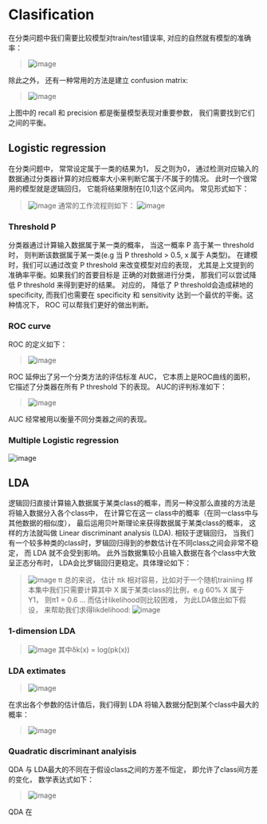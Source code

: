 # Clasification
在分类问题中我们需要比较模型对train/test错误率, 对应的自然就有模型的准确率：
> ![image](https://user-images.githubusercontent.com/89850899/161937022-6439f9fc-c58b-4219-ab8f-de9f1a938e79.png)

除此之外， 还有一种常用的方法是建立 confusion matrix:

>![image](https://user-images.githubusercontent.com/89850899/161939551-ffc0253a-fc70-445e-9afd-5e150bfd1f70.png)

上图中的 recall 和 precision 都是衡量模型表现对重要参数， 我们需要找到它们之间的平衡。

## Logistic regression
在分类问题中， 常常设定属于一类的结果为1， 反之则为0， 通过检测对应输入的数据通过分类器计算的对应概率大小来判断它属于/不属于的情况。 此时一个很常用的模型就是逻辑回归， 它能将结果限制在[0,1]这个区间内。
常见形式如下：
>![image](https://user-images.githubusercontent.com/89850899/161987688-bfb61760-f1d7-472c-94e1-1483f212f04c.png)
通常的工作流程则如下：
>![image](https://user-images.githubusercontent.com/89850899/161988007-e6ae3113-0574-4b02-afd8-1d5ffc871744.png)

### Threshold P
分类器通过计算输入数据属于某一类的概率， 当这一概率 P 高于某一 threshold 时， 则判断该数据属于某一类(e.g 当 P threshold > 0.5, x 属于 A类型)。 在建模时，我们可以通过改变 P threshold 来改变模型对应的表现， 尤其是上文提到的准确率平衡。如果我们的首要目标是
正确的对数据进行分类， 那我们可以尝试降低 P threshold 来得到更好的结果。 对应的， 降低了 P threshold会造成耕地的 specificity, 而我们也需要在 specificity 和 sensitivity 达到一个最优的平衡。这种情况下， ROC 可以帮我们更好的做出判断。


### ROC curve
ROC 的定义如下：
>![image](https://user-images.githubusercontent.com/89850899/161991679-fb42af85-65b8-4b6d-b430-cd17f52009d1.png)

ROC 延伸出了另一个分类方法的评估标准 AUC， 它本质上是ROC曲线的面积， 它描述了分类器在所有 P threshold 下的表现。 AUC的评判标准如下：
>![image](https://user-images.githubusercontent.com/89850899/161995492-20e00e03-5dcd-4f46-b91d-0ab82b663d33.png)

AUC 经常被用以衡量不同分类器之间的表现。

### Multiple Logistic regression
![image](https://user-images.githubusercontent.com/89850899/162004173-67539b18-bc7a-4b10-a7d8-9bdbd248ca50.png)

## LDA
逻辑回归直接计算输入数据属于某类class的概率，而另一种没那么直接的方法是将输入数据分入各个class中， 在计算它在这一 class中的概率（在同一class中与其他数据的相似度）， 最后运用贝叶斯理论来获得数据属于某类class的概率， 这样的方法就叫做 Linear discriminant analysis (LDA). 相较于逻辑回归， 当我们有一个较多种类的class时，罗辑回归得到的参数估计在不同class之间会非常不稳定， 而 LDA 就不会受到影响。 此外当数据集较小且输入数据在各个class中大致呈正态分布时， LDA会比罗辑回归更稳定。具体理论如下：
>![image](https://user-images.githubusercontent.com/89850899/162015985-99b9be95-7999-40a4-9c41-883c59f9bb10.png)
π
总的来说， 估计 πk 相对容易，比如对于一个随机trainiing 样本集中我们只需要计算其中 X 属于某类class的比例，e.g 60% X 属于 Y1， 则π1 = 0.6 ...
而估计likelihood则比较困难， 为此LDA做出如下假设， 来帮助我们求得likdelihood:
>![image](https://user-images.githubusercontent.com/89850899/162069490-a61b8279-1b46-45dd-9f45-e57b8f909dca.png)

### 1-dimension LDA
>![image](https://user-images.githubusercontent.com/89850899/162070377-868c7e65-d8e7-4025-a258-e7861b487532.png)
其中δk(x) = log(pk(x))

### LDA extimates
>![image](https://user-images.githubusercontent.com/89850899/162071372-0553cbe1-215c-4db4-9ac9-4fbc822e74c3.png)

在求出各个参数的估计值后，我们得到 LDA 将输入数据分配到某个class中最大的概率：
>![image](https://user-images.githubusercontent.com/89850899/162072259-8473c0ab-e208-469a-ace7-81d9bfbd62fd.png)

### Quadratic discriminant analyisis
QDA 与 LDA最大的不同在于假设class之间的方差不恒定， 即允许了class间方差的变化， 数学表达式如下：
>![image](https://user-images.githubusercontent.com/89850899/162147466-d5e6bc19-dd20-4ce3-9cd5-9d38ea236a47.png)

QDA 在



